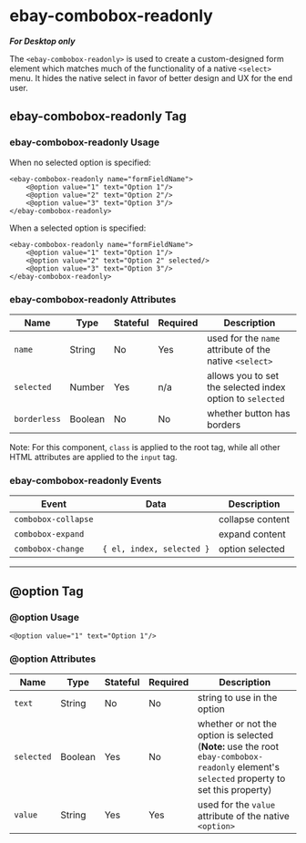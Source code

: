 # ebay-combobox-readonly

_**For Desktop only**_

The `<ebay-combobox-readonly>` is used to create a custom-designed form element which matches much of the functionality of a native `<select>` menu. It hides the native select in favor of better design and UX for the end user.

## ebay-combobox-readonly Tag

### ebay-combobox-readonly Usage

When no selected option is specified:

```marko
<ebay-combobox-readonly name="formFieldName">
    <@option value="1" text="Option 1"/>
    <@option value="2" text="Option 2"/>
    <@option value="3" text="Option 3"/>
</ebay-combobox-readonly>
```

When a selected option is specified:

```marko
<ebay-combobox-readonly name="formFieldName">
    <@option value="1" text="Option 1"/>
    <@option value="2" text="Option 2" selected/>
    <@option value="3" text="Option 3"/>
</ebay-combobox-readonly>
```

### ebay-combobox-readonly Attributes

Name | Type | Stateful | Required | Description
--- | --- | --- | --- | ---
`name` | String | No | Yes | used for the `name` attribute of the native `<select>`
`selected` | Number | Yes | n/a | allows you to set the selected index option to `selected`
`borderless` | Boolean | No | No | whether button has borders

Note: For this component, `class` is applied to the root tag, while all other HTML attributes are applied to the `input` tag.

### ebay-combobox-readonly Events

Event | Data |  Description
--- | --- | ---
`combobox-collapse` | | collapse content
`combobox-expand` | | expand content
`combobox-change` | `{ el, index, selected }` | option selected
---

## @option Tag

### @option Usage

```marko
<@option value="1" text="Option 1"/>
```

### @option Attributes

Name | Type | Stateful | Required | Description
--- | --- | --- | --- | ---
`text` | String | No | No | string to use in the option
`selected` | Boolean | Yes | No | whether or not the option is selected (**Note:** use the root `ebay-combobox-readonly` element's `selected` property to set this property)
`value`  | String | Yes | Yes | used for the `value` attribute of the native `<option>`
